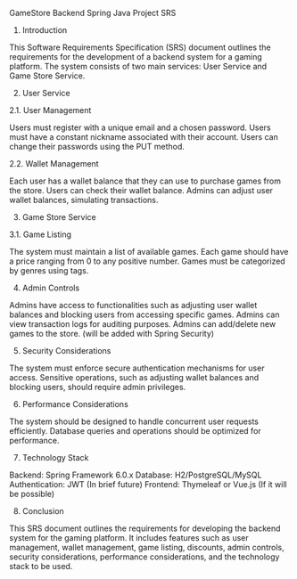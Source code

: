 GameStore Backend Spring Java Project SRS

1. Introduction

This Software Requirements Specification (SRS) document outlines the requirements for the development of a backend system for a gaming platform. The system consists of two main services: User Service and Game Store Service.

2. User Service

2.1. User Management

Users must register with a unique email and a chosen password.
Users must have a constant nickname associated with their account.
Users can change their passwords using the PUT method.

2.2. Wallet Management

Each user has a wallet balance that they can use to purchase games from the store.
Users can check their wallet balance.
Admins can adjust user wallet balances, simulating transactions.

3. Game Store Service

3.1. Game Listing

The system must maintain a list of available games.
Each game should have a price ranging from 0 to any positive number.
Games must be categorized by genres using tags.

4. Admin Controls

Admins have access to functionalities such as adjusting user wallet balances and blocking users from accessing specific games.
Admins can view transaction logs for auditing purposes.
Admins can add/delete new games to the store.
(will be added with Spring Security)

5. Security Considerations

The system must enforce secure authentication mechanisms for user access.
Sensitive operations, such as adjusting wallet balances and blocking users, should require admin privileges.

6. Performance Considerations

The system should be designed to handle concurrent user requests efficiently.
Database queries and operations should be optimized for performance.

7. Technology Stack

Backend: Spring Framework 6.0.х
Database: H2/PostgreSQL/MySQL
Authentication: JWT (In brief future)
Frontend: Thymeleaf or Vue.js (If it will be possible)

8. Conclusion

This SRS document outlines the requirements for developing the backend system for the gaming platform. It includes features such as user management, wallet management, game listing, discounts, admin controls, security considerations, performance considerations, and the technology stack to be used.

